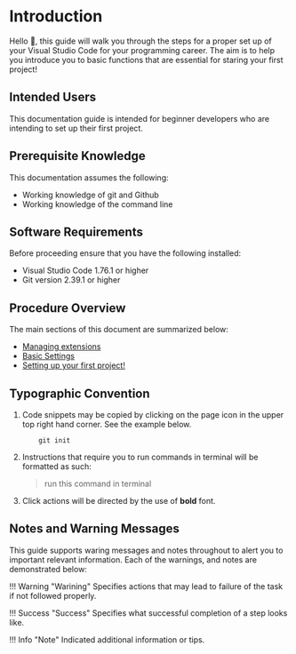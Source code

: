 # Introduction

Hello 👋, this guide will walk you through the steps for a proper set up of your Visual Studio Code for your programming career. The aim is to help you introduce you to basic functions that are essential for staring your first project!

## Intended Users

This documentation guide is intended for beginner developers who are intending to set up their first project.

## Prerequisite Knowledge

This documentation assumes the following:

- Working knowledge of git and Github
- Working knowledge of the command line

## Software Requirements

Before proceeding ensure that you have the following installed:

- Visual Studio Code 1.76.1 or higher
- Git version 2.39.1 or higher

## Procedure Overview

The main sections of this document are summarized below:

- [Managing extensions](./pages/extensions.md)
- [Basic Settings](./pages/settings.md)
- [Setting up your first project!](./pages/setup.md)

## Typographic Convention  

1. Code snippets may be copied by clicking on the page icon in the upper top right hand corner. See the example below.

    ``` { .js .annotate }
        git init
    ```

2. Instructions that require you to run commands in terminal will be formatted as such:

    > run this command in terminal

3. Click actions will be directed by the use of **bold** font.

## Notes and Warning Messages

This guide supports waring messages and notes throughout to alert you to important relevant information. Each of the warnings, and notes are demonstrated below:

!!! Warning "Warining"
    Specifies actions that may lead to failure of the task if not followed properly.

!!! Success "Success"
    Specifies what successful completion of a step looks like.

!!! Info "Note"
    Indicated additional information or tips.